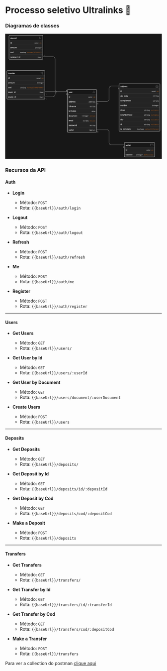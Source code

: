 # Processo seletivo Ultralinks 🚀

### Diagramas de classes

![UML User](_readme/img.png)

### Recursos da API

#### Auth
- **Login**
    - Método: `POST`
    - Rota: `{{baseUrl}}/auth/login`

- **Logout**
    - Método: `POST`
    - Rota: `{{baseUrl}}/auth/logout`

- **Refresh**
    - Método: `POST`
    - Rota: `{{baseUrl}}/auth/refresh`

- **Me**
    - Método: `POST`
    - Rota: `{{baseUrl}}/auth/me`

- **Register**
    - Método: `POST`
    - Rota: `{{baseUrl}}/auth/register`

---

#### Users
- **Get Users**
    - Método: `GET`
    - Rota: `{{baseUrl}}/users/`

- **Get User by Id**
    - Método: `GET`
    - Rota: `{{baseUrl}}/users/:userId`

- **Get User by Document**
    - Método: `GET`
    - Rota: `{{baseUrl}}/users/document/:userDocument`

- **Create Users**
    - Método: `POST`
    - Rota: `{{baseUrl}}/users`

---

#### Deposits
- **Get Deposits**
    - Método: `GET`
    - Rota: `{{baseUrl}}/deposits/`

- **Get Deposit by Id**
    - Método: `GET`
    - Rota: `{{baseUrl}}/deposits/id/:depositId`

- **Get Deposit by Cod**
    - Método: `GET`
    - Rota: `{{baseUrl}}/deposits/cod/:depositCod`

- **Make a Deposit**
    - Método: `POST`
    - Rota: `{{baseUrl}}/deposits`

---

#### Transfers
- **Get Transfers**
    - Método: `GET`
    - Rota: `{{baseUrl}}/transfers/`

- **Get Transfer by Id**
    - Método: `GET`
    - Rota: `{{baseUrl}}/transfers/id/:transferId`

- **Get Transfer by Cod**
    - Método: `GET`
    - Rota: `{{baseUrl}}/transfers/cod/:depositCod`

- **Make a Transfer**
    - Método: `POST`
    - Rota: `{{baseUrl}}/transfers`


Para ver a collection do postman [clique aqui](_readme/UltralinksProcessoSeletivo.postman_collection.json)

